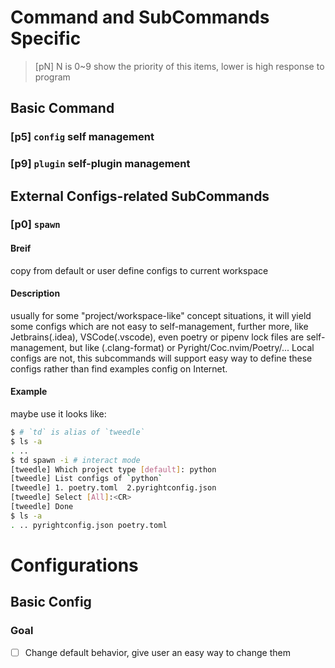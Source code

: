# Command and SubCommands Specific
> [pN] N is 0~9 show the priority of this items, lower is high response to program

## Basic Command

### [p5] `config` self management

### [p9] `plugin` self-plugin management


## External Configs-related SubCommands
### [p0] `spawn`
#### Breif
copy from default or user define configs to current workspace

#### Description
usually for some "project/workspace-like" concept situations, it will yield some configs which are not easy to self-management, further more, like Jetbrains(.idea), VSCode(.vscode), even poetry or pipenv lock files are self-management, but like (.clang-format) or Pyright/Coc.nvim/Poetry/... Local configs are not, this subcommands will support easy way to define these configs rather than find examples config on Internet.

#### Example
maybe use it looks like:

```bash
$ # `td` is alias of `tweedle`
$ ls -a
. ..
$ td spawn -i # interact mode
[tweedle] Which project type [default]: python
[tweedle] List configs of `python`
[tweedle] 1. poetry.toml  2.pyrightconfig.json
[tweedle] Select [All]:<CR>
[tweedle] Done
$ ls -a
. .. pyrightconfig.json poetry.toml
```


# Configurations

## Basic Config

### Goal
- [ ] Change default behavior, give user an easy way to change them
